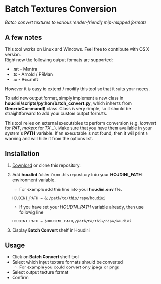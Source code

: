 Batch Textures Conversion
=========================
*Batch convert textures to various render-friendly mip-mapped formats*

A few notes
-----------
This tool works on Linux and Windows. Feel free to contribute with OS X version. <br>
Right now the following output formats are supported:
* .rat - Mantra
* .tx - Arnold / PRMan
* .rs - Redshift

However it is easy to extend / modify this tool so that it suits your needs. <br>

To add new output format, simply implement a new class in **houdini/scripts/python/batch_convert.py**, which inherits from **GenericCommand()** class. Class is very simple, so it should be straightforward to add your custom output formats. <br>

This tool relies on external executables to perform conversion (e.g. *iconvert* for *RAT*, *maketx* for *TX*...). Make sure that you have them available in your system's **PATH** variable. If an executable is not found, then it will print a warning and will hide it from the options list.

Installation
------------
1. [Download](https://github.com/jtomori/batch_textures_convert/archive/master.zip) or clone this repository.

2. Add **houdini** folder from this repository into your **HOUDINI_PATH** environment variable.
    * For example add this line into your **houdini.env** file:
    ```
    HOUDINI_PATH = &;/path/to/this/repo/houdini
    ```
    * If you have set your *HOUDINI_PATH* variable already, then use followig line.
    ```
    HOUDINI_PATH = $HOUDINI_PATH;/path/to/this/repo/houdini
    ```

3. Display **Batch Convert** shelf in Houdini

Usage
-----
* Click on **Batch Convert** shelf tool
* Select which input texture formats should be converted
    * For example you could convert only jpegs or pngs
* Select output texture format
* Confirm